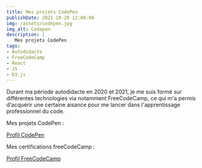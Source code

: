```yaml
---
title: Mes projets CodePen
publishDate: 2021-10-20 12:00:00
img: /assets/codepen.jpg
img_alt: Codepen
description: |
   Mes projets CodePen
tags:
- Autodidacte
- FreeCodeCamp
- React
- JS
- D3.js
---
```


Durant ma période autodidacte en 2020 et 2021, je me suis formé sur différentes technologies via notamment FreeCodeCamp, 
ce qui m'a permis d'acquérir une certaine aisance pour me lancer dans l'apprentissage professionnel du code.

Mes projets CodePen : 

<a href="https://codepen.io/sebzz07" target="_blank">Profil CodePen</a>


Mes certifications freeCodeCamp :

<a href="https://www.freecodecamp.org/sebdrufr" target="_blank">Profil FreeCodeCamp</a>





